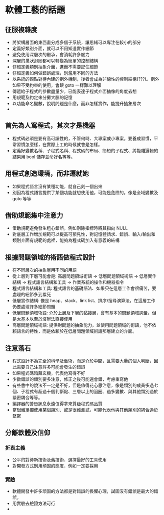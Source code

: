# 軟體工藝的話題
## 征服複雜度
* 將架構層面的東西畫分成多個子系統，讓思緒可以專注在較小的部分
* 定義好類別介面，就可以不用知道實作細節
* 避免使用深層次的繼承，會消耗許多腦力
* 深層的巢狀迴圈都可以轉變為簡單的控制結構
* 仔細定義類別抽象介面，進而不需要記住細節
* 仔細定義如何做錯誤處理，別濫用不同的方法
* 以系統的觀點對待內建的例外機制，後者會成為非線性的控制結構(???)。例外如果不受約束的使用，會跟 goto 一樣難以理解
* 傳遞給子程式的參數盡量少，已能表達子程式介面抽像的角度去想
* 用規範及約定來分攤大腦的記憶
* 以功能命名變數，說明問題是什麼，而非怎樣實作，能提升抽象層次
* 
## 首先為人寫程式，其次才是機器
* 程式碼必須是要有高可讀性的，不管何時、大專案或小專案。要養成習慣，平常習慣怎麼樣，在實際上工的時候就會是怎樣。
* 定義好變數名稱、子程式名稱、程式碼的布局、簡短的子程式、將複雜邏輯的結果用 bool 儲存並命好名等等。
## 用程式創造環境，而非遷就她
* 如果程式語言沒有某種功能，就自己刻一個出來
* 別因為程式語言提供了某個功能就想使用他，可能是危險的，像是全域變數及goto 等等
## 借助規範集中注意力
* 借助規範避免發生粗心錯誤，例如刪除指標時將其指向 NULL
* 對底層工作增加規範可以提高可預見性，對記憶體請求、錯誤、輸入/輸出和類別介面有規範的處裡，能夠為程式碼加入有意義的結構
## 根據問題領域的術語做程式設計
* 在不同層次的抽象層用不同的用語
* 從上層到下層可能會是: 高層問題領域術語 -> 低層問題領域術語 -> 低層實作結構 -> 程式語言結構和工具 -> 作業系統的操作和機器指令
* 程式語言結構和工具: 程式語言的基礎語法、如果只在這層工作會很痛苦，要處理的細節多到累死
* 低層實作結構: 像是 heap、stack、link list、排序/搜尋演算法，在這層工作仍要處理許多細節問題
* 低層問題領域術語: 介於上層及下層的黏接層，會有基本的問題領域詞彙，但是太基本以至於沒辦法直接使用
* 高層問題領域術語: 提供對問題的抽象能力，並使用問題領域的術語，他不依賴語言的特性，而是依賴於在低層問題領域術語那層建立的介面。
## 注意落石
* 程式設計不為完全的科學及藝術，而是介於中間，且需要大量的個人判斷，因此需要自己注意許多可能會發生的錯誤
* 如果程式碼暗藏玄機，代表他寫得不好
* 少數錯誤的類別要多注意，修正之後可能還會錯，考慮重寫他
* 有些書中的說法不一定是不好，但是值得花心思注意，像是類別的成員多過七個、子程式有超過十個判斷點、三層以上的迴圈、過多變數、與其他類別過於緊密耦合等等。
* 編譯器的警告訊息永遠值得拿來質疑程式碼品質
* 當很難單獨使用某個類別、或是很難測試，可能代表他與其他類別的耦合過於緊密

## 分離軟體及信仰
### 折衷主義
* 公平的對待新技術及舊技術，選擇最好的工具使用
* 對開發方式別用頑固的態度，例如一定要採用
### 實驗
* 軟體開發中許多頑固的方法都是對錯誤的畏懼心理，試圖沒有錯誤是最大的錯誤。
* 用實驗去驗證方法可行
* 
<!--stackedit_data:
eyJoaXN0b3J5IjpbLTI0OTM1MTgxMywtMTkzNTIxNTQxMSwtMT
EwODY5MTY1NSwxMzAwNjQ2MzU1LDQyNTE4NjMzMSwtMTM0Njgy
NzYyMiw2NDI5ODA3NDMsLTUwNTk0MjI1MiwxNTgxMjE5NTcxXX
0=
-->